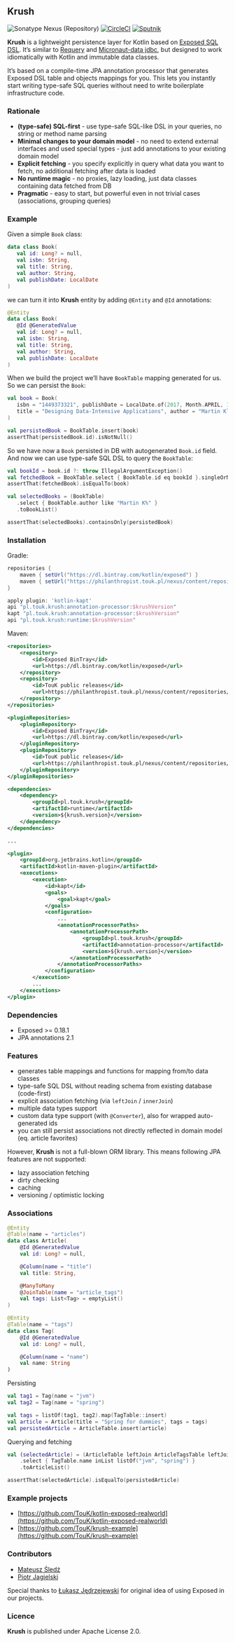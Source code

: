 ## Krush
![Sonatype Nexus (Repository)](https://img.shields.io/nexus/releases/pl.touk.krush/annotation-processor?label=maven&server=https%3A%2F%2Fphilanthropist.touk.pl%2Fnexus)
[![CircleCI](https://circleci.com/gh/TouK/krush.svg?style=svg)](https://circleci.com/gh/TouK/krush)
[![Sputnik](https://sputnik.ci/conf/badge)](https://sputnik.ci/app#/builds/TouK/krush)

**Krush** is a lightweight persistence layer for Kotlin based on [Exposed SQL DSL](https://github.com/JetBrains/Exposed/wiki/DSL). It’s similar to [Requery](http://requery.io) and [Micronaut-data jdbc](https://micronaut-projects.github.io/micronaut-data/latest/guide/#jdbc), but designed to work idiomatically with Kotlin and immutable data classes.

It’s based on a compile-time JPA annotation processor that generates Exposed DSL table and objects mappings for you. This lets you instantly start writing type-safe SQL queries without need to write boilerplate infrastructure code.

### Rationale 
* **(type-safe) SQL-first** - use type-safe SQL-like DSL in your queries, no string or method name parsing 
* **Minimal changes to your domain model** - no need to extend external interfaces and used special types - just add annotations to your existing domain model
* **Explicit fetching** - you specify explicitly in query what data you want to fetch, no additional fetching after data is loaded
* **No runtime magic** - no proxies, lazy loading, just data classes containing data fetched from DB
* **Pragmatic** - easy to start, but powerful even in not trivial cases (associations, grouping queries)

### Example
Given a simple `Book` class:

```kotlin
data class Book(
   val id: Long? = null,
   val isbn: String,
   val title: String,
   val author: String,
   val publishDate: LocalDate
)
```

we can turn it into **Krush** entity by adding `@Entity` and `@Id` annotations:

```kotlin
@Entity
data class Book(
   @Id @GeneratedValue
   val id: Long? = null,
   val isbn: String,
   val title: String,
   val author: String,
   val publishDate: LocalDate
)
```

When we build the project we’ll have `BookTable` mapping generated for us. So we can persist the `Book`:

```kotlin
val book = Book(
   isbn = "1449373321", publishDate = LocalDate.of(2017, Month.APRIL, 11),
   title = "Designing Data-Intensive Applications", author = "Martin Kleppmann"
)

val persistedBook = BookTable.insert(book)
assertThat(persistedBook.id).isNotNull()
```

So we have now a `Book` persisted in DB with autogenerated `Book.id` field.
And now we can use type-safe SQL DSL to query the `BookTable`:

```kotlin
val bookId = book.id ?: throw IllegalArgumentException()
val fetchedBook = BookTable.select { BookTable.id eq bookId }.singleOrNull()?.toBook()
assertThat(fetchedBook).isEqualTo(book)

val selectedBooks = (BookTable)
   .select { BookTable.author like "Martin K%" }
   .toBookList()

assertThat(selectedBooks).containsOnly(persistedBook)
```

### Installation
Gradle:
```groovy
repositories {
    maven { setUrl("https://dl.bintray.com/kotlin/exposed") }
    maven { setUrl("https://philanthropist.touk.pl/nexus/content/repositories/releases") }
}

apply plugin: 'kotlin-kapt'
api "pl.touk.krush:annotation-processor:$krushVersion"
kapt "pl.touk.krush:annotation-processor:$krushVersion"
api "pl.touk.krush:runtime:$krushVersion"
```

Maven:
```xml
<repositories>
    <repository>
        <id>Exposed BinTray</id>
        <url>https://dl.bintray.com/kotlin/exposed</url>
    </repository>
    <repository>
        <id>TouK public releases</id>
        <url>https://philanthropist.touk.pl/nexus/content/repositories/releases</url>
    </repository>
</repositories>

<pluginRepositories>
    <pluginRepository>
        <id>Exposed BinTray</id>
        <url>https://dl.bintray.com/kotlin/exposed</url>
    </pluginRepository>
    <pluginRepository>
        <id>TouK public releases</id>
        <url>https://philanthropist.touk.pl/nexus/content/repositories/releases</url>
    </pluginRepository>
</pluginRepositories>

<dependencies>
    <dependency>
        <groupId>pl.touk.krush</groupId>
        <artifactId>runtime</artifactId>
        <version>${krush.version}</version>
    </dependency>
</dependencies>

...

<plugin>
    <groupId>org.jetbrains.kotlin</groupId>
    <artifactId>kotlin-maven-plugin</artifactId>
    <executions>
        <execution>
            <id>kapt</id>
            <goals>
                <goal>kapt</goal>
            </goals>
            <configuration>
                ...
                <annotationProcessorPaths>
                    <annotationProcessorPath>
                        <groupId>pl.touk.krush</groupId>
                        <artifactId>annotation-processor</artifactId>
                        <version>${krush.version}</version>
                    </annotationProcessorPath>
                </annotationProcessorPaths>
            </configuration>
        </execution>
        ...
    </executions>
</plugin>
```

### Dependencies
* Exposed >= 0.18.1
* JPA annotations 2.1

### Features
* generates table mappings and functions for mapping from/to data classes
* type-safe SQL DSL without reading schema from existing database (code-first)
* explicit association fetching (via `leftJoin` / `innerJoin`)
* multiple data types support
* custom data type support (with `@Converter`), also for wrapped auto-generated ids
* you can still persist associations not directly reflected in domain model (eq. article favorites) 

However, **Krush** is not a full-blown ORM library. This means following JPA features are not supported:
* lazy association fetching
* dirty checking
* caching
* versioning / optimistic locking

### Associations

```kotlin
@Entity
@Table(name = "articles")
data class Article(
    @Id @GeneratedValue
    val id: Long? = null,

    @Column(name = "title")
    val title: String,

    @ManyToMany
    @JoinTable(name = "article_tags")
    val tags: List<Tag> = emptyList()
)

@Entity
@Table(name = "tags")
data class Tag(
    @Id @GeneratedValue
    val id: Long? = null,

    @Column(name = "name")
    val name: String
)
```

Persisting

```kotlin
val tag1 = Tag(name = "jvm")
val tag2 = Tag(name = "spring")

val tags = listOf(tag1, tag2).map(TagTable::insert)
val article = Article(title = "Spring for dummies", tags = tags)
val persistedArticle = ArticleTable.insert(article)
```

Querying and fetching
```kotlin
val (selectedArticle) = (ArticleTable leftJoin ArticleTagsTable leftJoin TagTable)
    .select { TagTable.name inList listOf("jvm", "spring") }
    .toArticleList()

assertThat(selectedArticle).isEqualTo(persistedArticle)
```

### Example projects

* [https://github.com/TouK/kotlin-exposed-realworld](https://github.com/TouK/kotlin-exposed-realworld)
* [https://github.com/TouK/krush-example](https://github.com/TouK/krush-example)

### Contributors
* [Mateusz Śledź](https://github.com/mateuszsledz)
* [Piotr Jagielski](https://github.com/pjagielski)

Special thanks to [Łukasz Jędrzejewski](https://github.com/jedrz) for original idea of using Exposed in our projects.

### Licence
**Krush** is published under Apache License 2.0.
